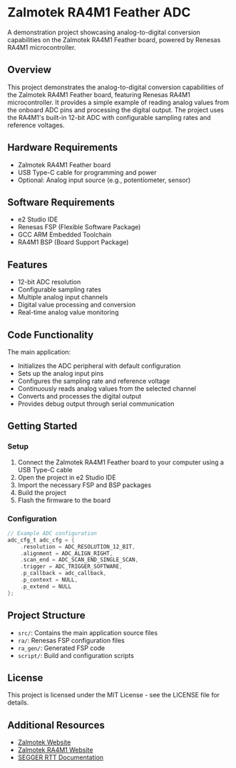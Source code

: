 # Zalmotek RA4M1 Feather ADC

A demonstration project showcasing analog-to-digital conversion capabilities on the Zalmotek RA4M1 Feather board, powered by Renesas RA4M1 microcontroller.

## Overview

This project demonstrates the analog-to-digital conversion capabilities of the Zalmotek RA4M1 Feather board, featuring Renesas RA4M1 microcontroller. It provides a simple example of reading analog values from the onboard ADC pins and processing the digital output. The project uses the RA4M1's built-in 12-bit ADC with configurable sampling rates and reference voltages.

## Hardware Requirements

- Zalmotek RA4M1 Feather board
- USB Type-C cable for programming and power
- Optional: Analog input source (e.g., potentiometer, sensor)

## Software Requirements

- e2 Studio IDE
- Renesas FSP (Flexible Software Package)
- GCC ARM Embedded Toolchain
- RA4M1 BSP (Board Support Package)

## Features

- 12-bit ADC resolution
- Configurable sampling rates
- Multiple analog input channels
- Digital value processing and conversion
- Real-time analog value monitoring

## Code Functionality

The main application:
- Initializes the ADC peripheral with default configuration
- Sets up the analog input pins
- Configures the sampling rate and reference voltage
- Continuously reads analog values from the selected channel
- Converts and processes the digital output
- Provides debug output through serial communication

## Getting Started

### Setup

1. Connect the Zalmotek RA4M1 Feather board to your computer using a USB Type-C cable
2. Open the project in e2 Studio IDE
3. Import the necessary FSP and BSP packages
4. Build the project
5. Flash the firmware to the board

### Configuration

```c
// Example ADC configuration
adc_cfg_t adc_cfg = {
    .resolution = ADC_RESOLUTION_12_BIT,
    .alignment = ADC_ALIGN_RIGHT,
    .scan_end = ADC_SCAN_END_SINGLE_SCAN,
    .trigger = ADC_TRIGGER_SOFTWARE,
    .p_callback = adc_callback,
    .p_context = NULL,
    .p_extend = NULL
};
```

## Project Structure

- `src/`: Contains the main application source files
- `ra/`: Renesas FSP configuration files
- `ra_gen/`: Generated FSP code
- `script/`: Build and configuration scripts

## License

This project is licensed under the MIT License - see the LICENSE file for details.

## Additional Resources

- [Zalmotek Website](https://zalmotek.com)
- [Zalmotek RA4M1 Website](https://zalmotek.com/products/RA4M1-Feather-SoM/)
- [SEGGER RTT Documentation](https://www.segger.com/products/debug-probes/j-link/technology/about-real-time-transfer/) 